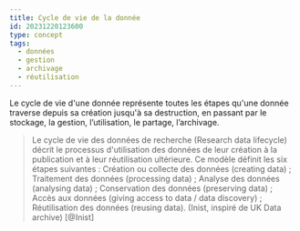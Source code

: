 ```yaml
---
title: Cycle de vie de la donnée
id: 20231220123600
type: concept
tags:
  - données
  - gestion
  - archivage
  - réutilisation
---
```

Le cycle de vie d'une donnée représente toutes les étapes qu'une donnée traverse depuis sa création jusqu'à sa destruction, en passant par le stockage, la gestion, l’utilisation, le partage, l’archivage.
>Le cycle de vie des données de recherche (Research data lifecycle) décrit le processus d'utilisation des données de leur création à la publication et à leur réutilisation ultérieure. Ce modèle définit les six étapes suivantes :
Création ou collecte des données (creating data) ;
Traitement des données (processing data) ;
Analyse des données (analysing data) ;
Conservation des données (preserving data) ;
Accès aux données (giving access to data / data discovery) ;
Réutilisation des données (reusing data). (Inist, inspiré de UK Data archive) [@Inist]